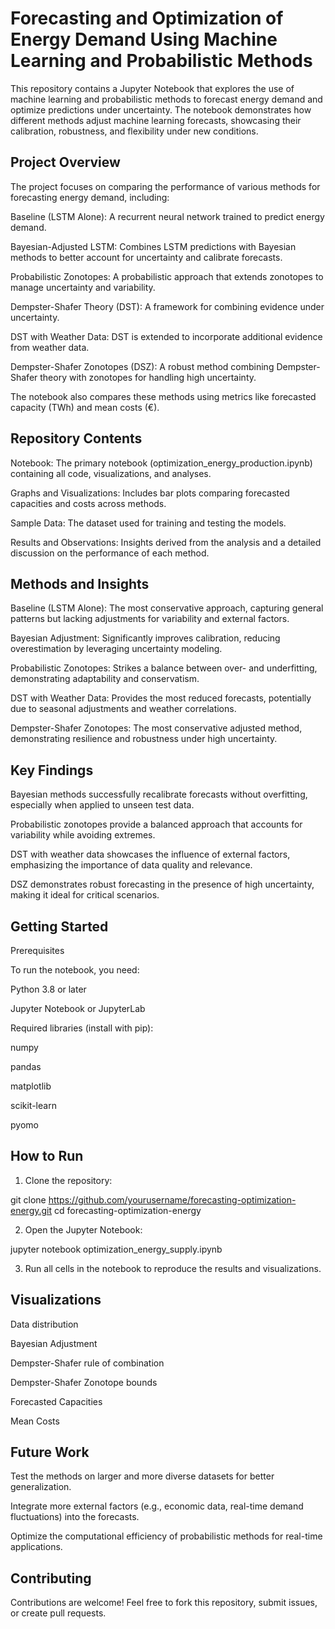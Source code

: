 
# Forecasting and Optimization of Energy Demand Using Machine Learning and Probabilistic Methods

This repository contains a Jupyter Notebook that explores the use of machine learning and probabilistic methods to forecast energy demand and optimize predictions under uncertainty. The notebook demonstrates how different methods adjust machine learning forecasts, showcasing their calibration, robustness, and flexibility under new conditions.

## Project Overview

The project focuses on comparing the performance of various methods for forecasting energy demand, including:

Baseline (LSTM Alone): A recurrent neural network trained to predict energy demand.

Bayesian-Adjusted LSTM: Combines LSTM predictions with Bayesian methods to better account for uncertainty and calibrate forecasts.

Probabilistic Zonotopes: A probabilistic approach that extends zonotopes to manage uncertainty and variability.

Dempster-Shafer Theory (DST): A framework for combining evidence under uncertainty.

DST with Weather Data: DST is extended to incorporate additional evidence from weather data.

Dempster-Shafer Zonotopes (DSZ): A robust method combining Dempster-Shafer theory with zonotopes for handling high uncertainty.


The notebook also compares these methods using metrics like forecasted capacity (TWh) and mean costs (€).

## Repository Contents

Notebook: The primary notebook (optimization_energy_production.ipynb) containing all code, visualizations, and analyses.

Graphs and Visualizations: Includes bar plots comparing forecasted capacities and costs across methods.

Sample Data: The dataset used for training and testing the models.

Results and Observations: Insights derived from the analysis and a detailed discussion on the performance of each method.


## Methods and Insights

Baseline (LSTM Alone): The most conservative approach, capturing general patterns but lacking adjustments for variability and external factors.

Bayesian Adjustment: Significantly improves calibration, reducing overestimation by leveraging uncertainty modeling.

Probabilistic Zonotopes: Strikes a balance between over- and underfitting, demonstrating adaptability and conservatism.

DST with Weather Data: Provides the most reduced forecasts, potentially due to seasonal adjustments and weather correlations.

Dempster-Shafer Zonotopes: The most conservative adjusted method, demonstrating resilience and robustness under high uncertainty.


## Key Findings

Bayesian methods successfully recalibrate forecasts without overfitting, especially when applied to unseen test data.

Probabilistic zonotopes provide a balanced approach that accounts for variability while avoiding extremes.

DST with weather data showcases the influence of external factors, emphasizing the importance of data quality and relevance.

DSZ demonstrates robust forecasting in the presence of high uncertainty, making it ideal for critical scenarios.


## Getting Started

Prerequisites

To run the notebook, you need:

Python 3.8 or later

Jupyter Notebook or JupyterLab

Required libraries (install with pip):

numpy

pandas

matplotlib

scikit-learn

pyomo

## How to Run

1. Clone the repository:

git clone https://github.com/yourusername/forecasting-optimization-energy.git
cd forecasting-optimization-energy

2. Open the Jupyter Notebook:

jupyter notebook optimization_energy_supply.ipynb


3. Run all cells in the notebook to reproduce the results and visualizations.

## Visualizations

Data distribution

Bayesian Adjustment

Dempster-Shafer rule of combination 

Dempster-Shafer Zonotope bounds

Forecasted Capacities

Mean Costs

## Future Work

Test the methods on larger and more diverse datasets for better generalization.

Integrate more external factors (e.g., economic data, real-time demand fluctuations) into the forecasts.

Optimize the computational efficiency of probabilistic methods for real-time applications.


## Contributing

Contributions are welcome! Feel free to fork this repository, submit issues, or create pull requests.

